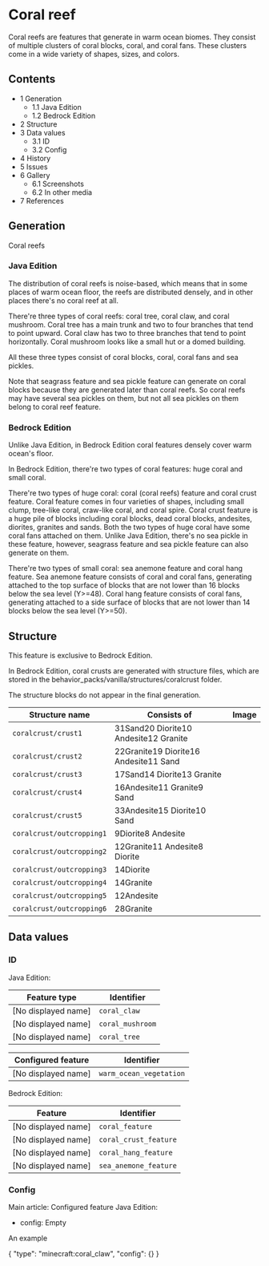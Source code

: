 # Coral reef
Coral reefs are features that generate in warm ocean biomes. They consist of multiple clusters of coral blocks, coral, and coral fans. These clusters come in a wide variety of shapes, sizes, and colors.

## Contents
- 1 Generation
	- 1.1 Java Edition
	- 1.2 Bedrock Edition
- 2 Structure
- 3 Data values
	- 3.1 ID
	- 3.2 Config
- 4 History
- 5 Issues
- 6 Gallery
	- 6.1 Screenshots
	- 6.2 In other media
- 7 References

## Generation
Coral reefs
### Java Edition
The distribution of coral reefs is noise-based, which means that in some places of warm ocean floor, the reefs are distributed densely, and in other places there's no coral reef at all.

There're three types of coral reefs: coral tree, coral claw, and coral mushroom. Coral tree has a main trunk and two to four branches that tend to point upward. Coral claw has two to three branches that tend to point horizontally. Coral mushroom looks like a small hut or a domed building.

All these three types consist of coral blocks, coral, coral fans and sea pickles.

Note that seagrass feature and sea pickle feature can generate on coral blocks because they are generated later than coral reefs. So coral reefs may have several sea pickles on them, but not all sea pickles on them belong to coral reef feature.

### Bedrock Edition
Unlike Java Edition, in Bedrock Edition coral features densely cover warm ocean's floor.

In Bedrock Edition, there're two types of coral features: huge coral and small coral.

There're two types of huge coral: coral (coral reefs) feature and coral crust feature. Coral feature comes in four varieties of shapes, including small clump, tree-like coral, craw-like coral, and coral spire. Coral crust feature is a huge pile of blocks including coral blocks, dead coral blocks, andesites, diorites, granites and sands. Both the two types of huge coral have some coral fans attached on them. Unlike Java Edition, there's no sea pickle in these feature, however, seagrass feature and sea pickle feature can also generate on them.

There're two types of small coral: sea anemone feature and coral hang feature. Sea anemone feature consists of coral and coral fans, generating attached to the top surface of blocks that are not lower than 16 blocks below the sea level (Y>=48). Coral hang feature consists of coral fans, generating attached to a side surface of blocks that are not lower than 14 blocks below the sea level (Y>=50).

## Structure

  

This feature is exclusive to  Bedrock Edition. 


In Bedrock Edition, coral crusts are generated with structure files, which are stored in the behavior_packs/vanilla/structures/coralcrust folder.

The structure blocks do not appear in the final generation.

| Structure name            | Consists of                           | Image |
|---------------------------|---------------------------------------|-------|
| `coralcrust/crust1`       | 31Sand20 Diorite10 Andesite12 Granite |       |
| `coralcrust/crust2`       | 22Granite19 Diorite16 Andesite11 Sand |       |
| `coralcrust/crust3`       | 17Sand14 Diorite13 Granite            |       |
| `coralcrust/crust4`       | 16Andesite11 Granite9 Sand            |       |
| `coralcrust/crust5`       | 33Andesite15 Diorite10 Sand           |       |
| `coralcrust/outcropping1` | 9Diorite8 Andesite                    |       |
| `coralcrust/outcropping2` | 12Granite11 Andesite8 Diorite         |       |
| `coralcrust/outcropping3` | 14Diorite                             |       |
| `coralcrust/outcropping4` | 14Granite                             |       |
| `coralcrust/outcropping5` | 12Andesite                            |       |
| `coralcrust/outcropping6` | 28Granite                             |       |

## Data values
### ID
Java Edition:

| Feature type        | Identifier       |
|---------------------|------------------|
| [No displayed name] | `coral_claw`     |
| [No displayed name] | `coral_mushroom` |
| [No displayed name] | `coral_tree`     |

| Configured feature  | Identifier              |
|---------------------|-------------------------|
| [No displayed name] | `warm_ocean_vegetation` |

Bedrock Edition:

| Feature             | Identifier            |
|---------------------|-----------------------|
| [No displayed name] | `coral_feature`       |
| [No displayed name] | `coral_crust_feature` |
| [No displayed name] | `coral_hang_feature`  |
| [No displayed name] | `sea_anemone_feature` |

### Config
Main article: Configured feature
Java Edition:

- config: Empty




An example

{
  "type": "minecraft:coral_claw",
  "config": {}
}




